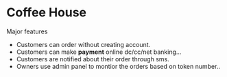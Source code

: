 # Coffee House

Major features
* Customers can order without creating account.
* Customers can  make **payment** online dc/cc/net banking...
* Customers are notified about their order through sms.
* Owners use admin panel to montior the orders based on token number..
